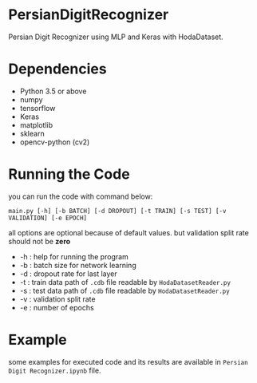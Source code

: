 # PersianDigitRecognizer
Persian Digit Recognizer using MLP and Keras with HodaDataset.


# Dependencies
+ Python 3.5 or above
+ numpy
+ tensorflow
+ Keras
+ matplotlib
+ sklearn
+ opencv-python (cv2)

# Running the Code
you can run the code with command below:
``` 
main.py [-h] [-b BATCH] [-d DROPOUT] [-t TRAIN] [-s TEST] [-v VALIDATION] [-e EPOCH]
```
all options are optional because of default values. but validation split rate should not be **zero**

+ -h : help for running the program
+ -b : batch size for network learning
+ -d : dropout rate for last layer
+ -t : train data path of `.cdb` file readable by `HodaDatasetReader.py`
+ -s : test data path of `.cdb` file readable by `HodaDatasetReader.py`
+ -v : validation split rate
+ -e : number of epochs

# Example
some examples for executed code and its results are available in `Persian Digit Recognizer.ipynb` file.  



